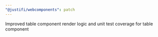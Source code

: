 ```yaml
---
"@justifi/webcomponents": patch
---
```


Improved table component render logic and unit test coverage for table component

